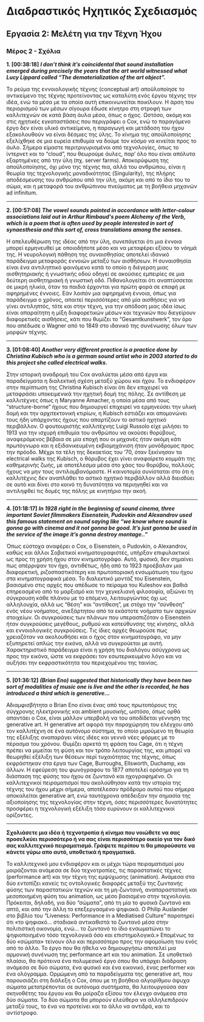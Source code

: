# Διαδραστικός Ηχητικός Σχεδιασμός
## Εργασία 2: Μελέτη για την Τέχνη Ήχου
### Μέρος 2 - Σχόλια

**1. [00:38:18]**
_**I don’t think it’s coincidental that sound installation emerged during precisely the years that the art world witnessed what Lucy Lippard called “The dematerialization of the art object”.**_

Το ρεύμα της εννοιολογικής τέχνης (conceptual art) αποϋλοποίησε το αντικείμενο της τέχνης προτείνοντας ως καταλύτη ενός έργου τέχνης την ιδέα, ενώ τα μέσα με τα οποία αυτή επικοινωνείται ποικίλουν. Η άρση του περιορισμού των μέσων σίγουρα έδωσε κίνητρο στη στροφή των καλλιτεχνών σε κατά βάση άυλα μέσα, όπως ο ήχος. Ωστόσο, ακόμη και στις ηχητικές εγκαταστάσεις που περιγράφει ο Cox, ενώ το παραγόμενο έργο δεν είναι υλικό αντικείμενο, η παραγωγή και μετάδοση του ήχου εξακολουθούν να είναι δέσμιες της ύλης.
Το κίνημα της αποϋλοποίησης εξελίχθηκε σε μια ευρεία επιθυμία να δούμε τον κόσμο να κινείται προς το άυλο. Σήμερα είμαστε περιτριγυρισμένοι από τεχνολογίες, όπως το ίντερνετ και το “cloud”, που θεωρούμε άυλες, παρ’ όλο που είναι απόλυτα εξαρτημένες από την ύλη (πχ. server farms). Αποκορύφωση της αποϋλοποίησης, όχι μόνο της τέχνης πια, αλλά του ανθρώπου, είναι η θεωρία της τεχνολογικής μοναδικότητας (Singularity), της πλήρης αποδέσμευσης του ανθρώπου από την ύλη, ακόμη και από το ίδιο του το σώμα, και η μεταφορά του ανθρώπινου πνεύματος με τη βοήθεια μηχανών ad infinitum. 

------------------------------------------------------------------------------------------------------------------------------------------------------------------------------

**2. [00:57:08]**
_**The vowel sounds painted in accordance with letter-colour associations laid out in Arthur Rimbaud's poem Alchemy of the Verb, which is a poem that is often used by people interested in sort of synaesthesia and this sort of, cross translations among the senses.**_

Η απελευθέρωση της ιδέας από την ύλη, συνεπάγεται ότι μια έννοια μπορεί ερμηνευθεί με οποιοδήποτε μέσο και να μεταφέρει εξίσου το νόημά της. Η νευρολογική πάθηση της συναισθησίας αποτελεί ιδανικό παράδειγμα μεταφοράς εννοιών μεταξύ των αισθήσεων. 
Η συναισθησία είναι ένα αντιληπτικό φαινόμενο κατά το οποίο η διέγερση μιας αισθητηριακής ή γνωστικής οδού οδηγεί σε ακούσιες εμπειρίες σε μια δεύτερη αισθητηριακή ή γνωστική οδό. Πιθανολογείται ότι αναπτύσσεται σε μικρή ηλικία, όταν τα παιδιά έρχονται για πρώτη φορά σε επαφή με αφηρημένες έννοιες.
Εάν λοιπόν μια αφηρημένη έννοια, όπως για παράδειγμα ο χρόνος, απαιτεί περισσότερες από μία αισθήσεις για να γίνει αντιληπτός, τότε και στην τέχνη, για την απόδοση μιας ιδέα ίσως είναι απαραίτητη η μίξη διαφορετικών μέσων και τεχνικών που διεγείρουν διαφορετικές αισθήσεις, κάτι που θυμίζει το “Gesamtkunstwerk”, τον όρο που απέδωσε ο Wagner από το 1849 στο ιδανικό της συνένωσης όλων των μορφών τέχνης.

------------------------------------------------------------------------------------------------------------------------------------------------------------------------------

**3. [01:08:40]**
_**Αnother very different practice is a practice done by Christina Kubisch who is a german sound artist who in 2003 started to do this project she called electrical walks.**_

Στην ιστορική αναδρομή του Cox αναλύεται μέσα από έργα και παραδείγματα η διαλεκτική σχέση μεταξύ χώρου και ήχου. Το ενδιαφέρον στην περίπτωση της Christina Kubisch είναι ότι δεν επιχειρεί να μεταφράσει υποκειμενικά την ηχητική δομή της πόλης. Σε αντίθεση με καλλιτέχνες όπως η Maryanne Amacher, η οποία μέσα από τους “structure-borne” ήχους που δημιουργεί επιχειρεί να ερμηνεύσει την υλική δομή και την αρχιτεκτονική κτιρίων, η Kubisch εστιάζει και απομονώνει τους ήδη υπάρχοντες ήχους που απαρτίζουν το αστικό ηχητικό περιβάλλον. 
Ο φουτουριστής καλλιτέχνης Luigi Russolo είχε μιλήσει το 1913 για την ισχυρή επιθυμία του ανθρώπου να ακούσει θορύβους, αναφερόμενος βέβαια σε μία εποχή που οι μηχανές ήταν ακόμη κάτι πρωτόγνωρο και η εξιδανικευμένη εκβιομηχάνιση ήταν μονόδρομος προς την πρόοδο. Μέχρι τα τέλη της δεκαετίας του ‘70, όταν ξεκίνησαν τα electrical walks της Kubisch, ο θόρυβος έχει γίνει αναφαίρετο κομμάτι της καθημερινής ζωής, με αποτέλεσμα μέσα στο χάος του θορύβου, πολλούς ήχους να μην τους αντιλαμβανόμαστε. Η καινοτομία συνίσταται στο ότι η καλλιτέχνις δεν αναπλάθει το αστικό ηχητικό περιβάλλον αλλά διεισδύει σε αυτό και δίνει στο κοινό τη δυνατότητα να περιηγηθεί και να αντιληφθεί τις δομές της πόλης με κινητήριο την ακοή.

------------------------------------------------------------------------------------------------------------------------------------------------------------------------------

**4. [01:18:17]**
_**In 1928 right in the beginning of sound cinema, three important Soviet filmmakers Eisenstein, Pudovkin and Alexandrov used this famous statement on sound saying like “we know where sound is gonna go with cinema and it not gonna be good. It’s just gonna be used in the service of the image it’s gonna destroy montage..”**_

Όπως εύστοχα αναφέρει ο Cox, ο Eisenstein, o Pudovkin, ο Alexandrov, καθώς και άλλοι Σοβιετικοί κινηματογραφιστές, υπήρξαν επιφυλακτικοί ως προς τη χρήση ήχου στον κινηματογράφο. Αυτό, φυσικά, δεν σημαίνει πως απέρριψαν τον ήχο, αντιθέτως, ήδη από το 1923 προέβαλαν μια διαφορετική, ριζοσπαστικότερη και πρωτοποριακή ενσωμάτωση του ήχου στα κινηματογραφικά μέσα. 
Το διαλεκτικό μοντάζ του Eisenstein, βασισμένο στις αρχές που απέδωσε το πείραμα του Kuleshov και βαθιά επηρεασμένο από το μαρξισμό και την χεγκελιανή φιλοσοφία, αξιώνει τη σύγκρουση κάθε πλάνου με το επόμενο, λειτουργώντας όχι ως αλληλουχία, αλλά ως “θέση” και “αντίθεση”, με στόχο την “σύνθεση” ενός νέου νοήματος, ανεξάρτητου από τα εκάστοτε νοήματα των αρχικών στοιχείων. Οι συγκρούσεις των πλάνων που υπερασπιζόταν ο Eisenstein ήταν συγκρούσεις μεγέθους, ρυθμού και κατεύθυνσης της κίνησης, αλλά και εννοιολογικές συγκρούσεις. Τις ίδιες αρχές θεωρούσε πως χρειαζόταν να ακολουθήσει και ο ήχος στον κινηματογράφο, να μην εξυπηρετεί απλώς την εικόνα, αλλά να συγκρούεται με αυτή. Χαρακτηριστικό παράδειγμα είναι η χρήση του διαλόγου ασύγχρονα ως προς την εικόνα, ώστε να εκφράσει τον εσωτερικευμένο λόγο και να αυξήσει την εκφραστικότητα του περιεχομένου της ταινίας.

------------------------------------------------------------------------------------------------------------------------------------------------------------------------------

**5. [01:36:12]**
_**(Brian Eno) suggested that historically they have been two sort of modalities of music one is live and the other is recorded, he has introduced a third which is generative…**_

Αδιαμφισβήτητα ο Brian Eno είναι ένας από τους πρωτοπόρους της σύγχρονης ηλεκτρονικής και ambient μουσικής, ωστόσο, όπως ορθά απαντάει ο Cox, είναι μάλλον υπερβολή να του αποδίδεται γέννηση της generative art. 
Η generative art αφορά την παραχώρηση του ελέγχου από τον καλλιτέχνη σε ένα αυτόνομο σύστημα, το οποίο μιμούμενο τη θεωρία της εξέλιξης αναπαράγει νέες ιδέες και γεννά νέες φόρμες με το πέρασμα του χρόνου. Θυμίζει αρκετά τη φράση του Cage, ότι η τέχνη πρέπει να μιμείται τη φύση και τον τρόπο λειτουργίας της, και μπορεί να θεωρηθεί εξέλιξη των θέσεων περί τυχαιότητας της τέχνης, όπως εκφράστηκαν στα έργα των Cage, Burroughs, Ellsworth, Duchamp, και άλλων.
Η εφεύρεση του φωνόγραφου το 1877 αποτελεί ορόσημο για τη διάσπαση της φύσης του ήχου σε ζωντανό και ηχογραφημένο. Οι καλλιτεχνικοί πειραματισμοί που ακολούθησαν κατά την ιστορία της τέχνης του ήχου μέχρι σήμερα, αποτέλεσαν πρόδρομο αυτού που σήμερα αποκαλείται generative art, ενώ ταυτόχρονα απέδειξαν την σημασία της αξιοποίησης της τεχνολογίας στην τέχνη, όσες περισσότερες δυνατότητες προσφέρει η τεχνολογική εξέλιξη τόσο ευρύνουν οι καλλιτεχνικοί ορίζοντες.

------------------------------------------------------------------------------------------------------------------------------------------------------------------------------

**Σχολιάσετε μια ιδέα ή τεχνοτροπία ή κίνημα που νοιώθετε να σας προσελκύει περισσότερο ή να σας είναι περισσότερο οικείο για τον δικό σας καλλιτεχνικό πειραματισμό. Γράψετε περίπου τι θα μπορούσατε να κάνετε γύρω απο αυτό, υποθετικά ή πραγματικά.**

Το καλλιτεχνικό μου ενδιαφέρον και οι μέχρι τώρα πειραματισμοί μου μοιράζονται ανάμεσα σε δύο τεχνοτροπίες, τις παραστατικές τέχνες (performance art) και την τέχνη της εμψύχωσης (animation). Ανάμεσα στα δύο εντοπίζει κανείς τις οντολογικές διαφορές μεταξύ της ζωντανής φύσης των παραστατικών τεχνών και τη μη-ζωντανή, αναπαραστατική και μεσοποιημένη φύση του animation, ως μέσο βασισμένο στην τεχνολογία. Πρόκειται, δηλαδή, για δύο “σώματα”, από τη μία το φυσικά ζωντανό και απτό, και από την άλλη το επεξεργασμένο ψηφιακά. 
O Philip Auslander στο βιβλίο του “Liveness: Performance in a Mediatised Culture” παρατηρεί ότι «το ψηφιακό… σταδιακά αντικαθιστά το ζωντανό μέσα στην πολιτιστική οικονομία, ενώ… το ζωντανό το ίδιο ενσωματώνει το ψηφιοποιημένο τόσο τεχνολογικά όσο και επιστημολογικά.» Επομένως τα δύο «σώματα» τείνουν όλο και περισσότερο προς την αφομοίωση του ενός από το άλλο.
Το έργο που θα ήθελα να δημιουργήσω αποτελεί μια αρμονική συνένωση της performance art και του animation. Σε υποθετικό πλαίσιο, θα πρότεινα ένα πολυμεσικό έργο όπου θα υπάρχει διάδραση ανάμεσα σε δύο σώματα, ένα φυσικό και ένα εικονικό, ένας performer και ένα ολόγραμμα. Ορμώμενη από τα παραδείγματα της generative art, που παρουσιάζει στη διάλεξη ο Cox, όπου με τη βοήθεια αλγορίθμου άψυχα σώματα μετατρέπονται σε αυτόνομα συστήματα, θα λειτουργούσα σαν σκηνοθέτης του έργου και θα μοίραζα εξίσου τον έλεγχο ανάμεσα στα δύο σώματα. Τα δύο σώματα θα μπορούν ελεύθερα να αλληλεπιδρούν μεταξύ τους, το ένα να προτείνει και το άλλο να αντιδρά, και το αντίστροφο.

